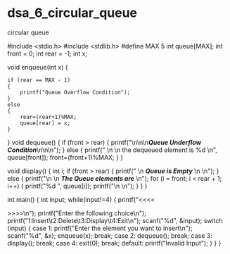 # dsa_6_circular_queue
circular queue



#include <stdio.h>
#include <stdlib.h>
#define MAX 5
int queue[MAX];
int front = 0;
int rear = -1;
int x;

void enqueue(int x)
{

    if (rear == MAX - 1)
    {
        printf("Queue Overflow Condition");
    }
    else
    {
        rear=(rear+1)%MAX;
        queue[rear] = x;
    }
}
void dequeue()
{
    if (front > rear)
    {
        printf("\n\n\n***Queue Underflow Condition***\n\n\n");
    }
    else
    {
        printf("  \n \n the dequeued element is %d \n", queue[front]);
        front=(front+1)%MAX;
    }
}

void display()
{
    int i;
    if (front > rear)
    {
        printf(" \n ***Queue is Empty*** \n \n");
    }
    else
    {
        printf("\n \n ***The Queue elements are*** \n");
        for (i = front; i < rear + 1; i++)
        {
            printf("%d ", queue[i]);
            printf("\n \n");
        }
    }
}

int main()
{
    int input;
    while(input!=4)
    {
        printf("<<<<<Main Menu>>>>>\n");
        printf("Enter the following choice\n");
        printf("1:Insert\t2:Delete\t3:Display\t4:Exit\n");
        scanf("%d", &input);
        switch (input)
        {
        case 1:
            printf("Enter the element you want to insert\n");
            scanf("%d", &x);
            enqueue(x);
            break;
        case 2:
            dequeue();
            break;
        case 3:
            display();
            break;
        case 4:
            exit(0);
            break;
        default:
            printf("Invalid Input");
        }
    }
}
